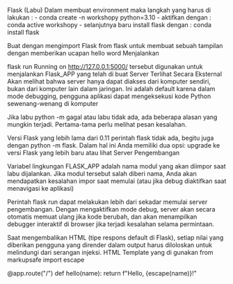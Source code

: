 Flask (Labu)
Dalam membuat environment maka langkah yang harus di lakukan : - conda create -n workshopy python=3.10 - aktifkan dengan : conda active workshopy - selanjutnya baru install flask dengan : conda install flask

Buat dengan mengimport Flask from flask untuk membuat sebuah tampilan dengan memberikan ucapan hello word
Menjalankan

flask run
Running on http://127.0.0.1:5000/ tersebut digunakan untuk menjalankan Flask_APP yang telah di buat
Server Terlihat Secara Eksternal
Akan melihat bahwa server hanya dapat diakses dari komputer sendiri, bukan dari komputer lain dalam jaringan. Ini adalah default karena dalam mode debugging, pengguna aplikasi dapat mengeksekusi kode Python sewenang-wenang di komputer

Jika labu python -m gagal atau labu tidak ada, ada beberapa alasan yang mungkin terjadi. Pertama-tama perlu melihat pesan kesalahan.

Versi Flask yang lebih lama dari 0.11 perintah flask tidak ada, begitu juga dengan python -m flask. Dalam hal ini Anda memiliki dua opsi: upgrade ke versi Flask yang lebih baru atau lihat Server Pengembangan

Variabel lingkungan FLASK_APP adalah nama modul yang akan diimpor saat labu dijalankan. Jika modul tersebut salah diberi nama, Anda akan mendapatkan kesalahan impor saat memulai (atau jika debug diaktifkan saat menavigasi ke aplikasi)

Perintah flask run dapat melakukan lebih dari sekadar memulai server pengembangan. Dengan mengaktifkan mode debug, server akan secara otomatis memuat ulang jika kode berubah, dan akan menampilkan debugger interaktif di browser jika terjadi kesalahan selama permintaan.

Saat mengembalikan HTML (tipe respons default di Flask), setiap nilai yang diberikan pengguna yang dirender dalam output harus diloloskan untuk melindungi dari serangan injeksi.
HTML Template yang di gunakan
from markupsafe import escape

@app.route("/<name>")
def hello(name):
return f"Hello, {escape(name)}!"
